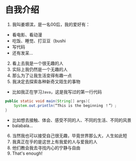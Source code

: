 # 自我介绍
1. 我叫姜塬滨，是一名00后，我的爱好有：
* 看电影、看动漫
* 吃饭、睡觉、打豆豆（bushi
* 写代码
* 还有发呆...
2. 看上去我是一个很无趣的人
3. 实际上我仍然是一个无趣的人
4. 那么为了让我生活变得有趣一点
5. 我决定去探索各种新奇又陌生的事物
* 比如我正在学习`Java`，这是我写过的第一行代码
```Java
public static void main(String[] args){
    System.out.println(“This is the beginning ！”）;
}
```
* 比如想去接触、体会、感受不同的人、不同的生活、不同的风景
* balabala...
6. 当然我也可以接受自己很无趣，毕竟世界那么大，人生如此短
7. 我真正在乎的是这世上有我爱的人与爱我的人
8. 他们教会我去寻找内心的宁静与自由
9. That's enough!
